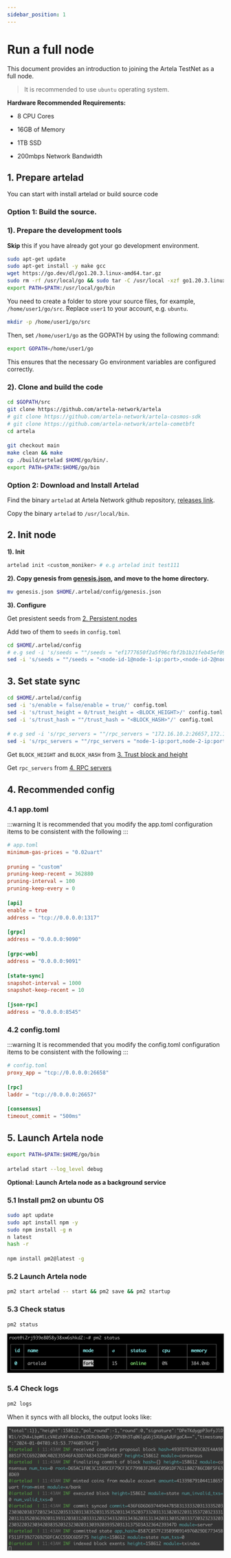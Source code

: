 ```yaml
---
sidebar_position: 1
---
```


# Run a full node

This document provides an introduction to joining the Artela TestNet as a full node.
> It is recommended to use `ubuntu` operating system.

**Hardware Recommended Requirements:**

- 8 CPU Cores

- 16GB of Memory

- 1TB SSD

- 200mbps Network Bandwidth

## 1. Prepare artelad

You can start with install artelad or build source code

### Option 1: Build the source.

### 1). Prepare the development tools

**Skip** this if you have already got your go development environment.

```bash
sudo apt-get update
sudo apt-get install -y make gcc
wget https://go.dev/dl/go1.20.3.linux-amd64.tar.gz
sudo rm -rf /usr/local/go && sudo tar -C /usr/local -xzf go1.20.3.linux-amd64.tar.gz
export PATH=$PATH:/usr/local/go/bin
```

You need to create a folder to store your source files, for example, `/home/user1/go/src`. Replace `user1` to your account, e.g. `ubuntu`.
```bash
mkdir -p /home/user1/go/src
```
Then, set `/home/user1/go` as the GOPATH by using the following command: 
```bash
export GOPATH=/home/user1/go
```
This ensures that the necessary Go environment variables are configured correctly.

### 2). Clone and build the code

```bash
cd $GOPATH/src
git clone https://github.com/artela-network/artela
# git clone https://github.com/artela-network/artela-cosmos-sdk
# git clone https://github.com/artela-network/artela-cometbft
cd artela

git checkout main
make clean && make
cp ./build/artelad $HOME/go/bin/.
export PATH=$PATH:$HOME/go/bin
```

### Option 2: Download and Install Artelad

Find the binary `artelad` at Artela Network github repository, [releases link](https://github.com/artela-network/artela/releases).

Copy the binary `artelad` to `/usr/local/bin`.

## 2. Init node

**1). Init**

```bash
artelad init <custom_moniker> # e.g artelad init test111
```

**2). Copy genesis from [genesis.json](./genesis.json), and move to the home directory.**

```bash
mv genesis.json $HOME/.artelad/config/genesis.json
```

**3). Configure**

Get presistent seeds from [2. Persistent nodes](./access-testnet#public-information-on-testnet)

Add two of them to `seeds` in `config.toml`

```bash
cd $HOME/.artelad/config
# e.g sed -i 's/seeds = ""/seeds = "ef1777650f2a5f96cfbf2b1b21feb45ef09bbaa4@172.16.10.2:26656,96a8e722f93acacd21baec6db51acd6cc16bbee2@172.16.10.4:26656"/' config.toml
sed -i 's/seeds = ""/seeds = "<node-id-1@node-1-ip:port>,<node-id-2@node-2-ip:port>"/' config.toml
```

## 3. Set state sync

```bash
cd $HOME/.artelad/config
sed -i 's/enable = false/enable = true/' config.toml
sed -i 's/trust_height = 0/trust_height = <BLOCK_HEIGHT>/' config.toml
sed -i 's/trust_hash = ""/trust_hash = "<BLOCK_HASH>"/' config.toml

# e.g sed -i 's/rpc_servers = ""/rpc_servers = "172.16.10.2:26657,172.16.10.4:26657"/' config.toml
sed -i 's/rpc_servers = ""/rpc_servers = "node-1-ip:port,node-2-ip:port"/' config.toml
```

Get `BLOCK_HEIGHT` and `BLOCK_HASH` from [3. Trust block and height](./access-testnet#public-information-on-testnet)

Get `rpc_servers` from [4. RPC servers](./access-testnet#public-information-on-testnet##RPC-servers)

## 4. Recommended config
### 4.1 app.toml

:::warning
It is recommended that you modify the app.toml configuration items to be consistent with the following
:::
```toml
# app.toml
minimum-gas-prices = "0.02uart"

pruning = "custom"
pruning-keep-recent = 362880
pruning-interval = 100
pruning-keep-every = 0

[api]
enable = true
address = "tcp://0.0.0.0:1317"

[grpc]
address = "0.0.0.0:9090"

[grpc-web]
address = "0.0.0.0:9091"

[state-sync]
snapshot-interval = 1000
snapshot-keep-recent = 10

[json-rpc]
address = "0.0.0.0:8545"
```

### 4.2 config.toml
:::warning
It is recommended that you modify the config.toml configuration items to be consistent with the following
:::
```toml
# config.toml
proxy_app = "tcp://0.0.0.0:26658"

[rpc]
laddr = "tcp://0.0.0.0:26657"

[consensus]
timeout_commit = "500ms"
```

## 5. Launch Artela node

```bash
export PATH=$PATH:$HOME/go/bin

artelad start --log_level debug
```
**Optional:  Launch Artela node as a background service**

### 5.1 Install pm2 on ubuntu OS
```bash
sudo apt update
sudo apt install npm -y
sudo npm install -g n
n latest
hash -r

npm install pm2@latest -g
```

### 5.2 Launch Artela node
```bash
pm2 start artelad -- start && pm2 save && pm2 startup
```

### 5.3 Check status
```bash
pm2 status
```
![output2](./img/1.png)

### 5.4 Check logs
```bash
pm2 logs
```

When it syncs with all blocks, the output looks like:

![output2](./img/2.png)
